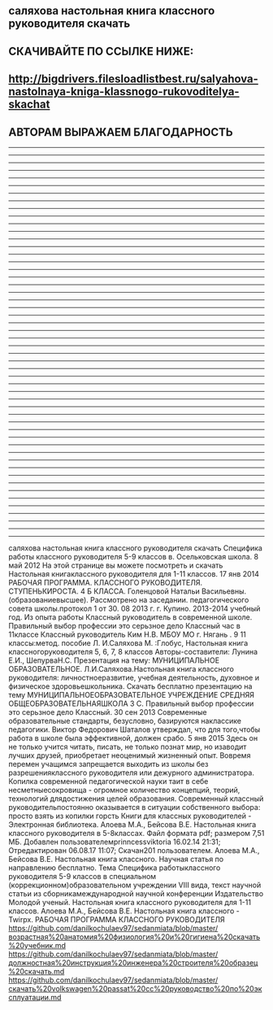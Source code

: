 саляхова настольная книга классного руководителя скачать
--------------------------------------------------
СКАЧИВАЙТЕ ПО ССЫЛКЕ НИЖЕ:
--------------------------------------------------
http://bigdrivers.filesloadlistbest.ru/salyahova-nastolnaya-kniga-klassnogo-rukovoditelya-skachat
--------------------------------------------------
АВТОРАМ ВЫРАЖАЕМ БЛАГОДАРНОСТЬ
--------------------------------------------------
--------------------------------------------------
--------------------------------------------------
--------------------------------------------------
--------------------------------------------------
--------------------------------------------------
--------------------------------------------------
--------------------------------------------------
--------------------------------------------------
--------------------------------------------------
--------------------------------------------------
--------------------------------------------------
--------------------------------------------------
--------------------------------------------------
--------------------------------------------------
--------------------------------------------------
--------------------------------------------------
--------------------------------------------------
--------------------------------------------------
--------------------------------------------------
--------------------------------------------------
--------------------------------------------------
--------------------------------------------------
--------------------------------------------------
--------------------------------------------------
--------------------------------------------------
--------------------------------------------------
--------------------------------------------------
--------------------------------------------------
--------------------------------------------------
--------------------------------------------------
--------------------------------------------------
--------------------------------------------------
--------------------------------------------------
--------------------------------------------------
--------------------------------------------------
--------------------------------------------------
--------------------------------------------------
--------------------------------------------------
--------------------------------------------------
--------------------------------------------------
--------------------------------------------------
--------------------------------------------------
--------------------------------------------------
--------------------------------------------------
--------------------------------------------------
--------------------------------------------------
--------------------------------------------------
--------------------------------------------------
--------------------------------------------------
--------------------------------------------------
--------------------------------------------------
--------------------------------------------------
саляхова настольная книга классного руководителя скачать Специфика работы классного руководителя 5-9 классов в. Осельковская школа. 8 май 2012  На этой странице вы можете посмотреть и скачать Настольная книгаклассного руководителя для 1-11 классов. 17 янв 2014  РАБОЧАЯ ПРОГРАММА. КЛАССНОГО РУКОВОДИТЕЛЯ. СТУПЕНЬКИРОСТА. 4 Б КЛАССА. Голенцовой Натальи Васильевны. (образованиевысшее). Рассмотрено на заседании. педагогического совета школы.протокол  1 от  30. 08  2013 г. г. Купино. 2013-2014 учебный год. Из опыта работы Классный руководитель в современной школе. Правильный выбор профессии  это серьзное дело Классный час в 11классе Классный руководитель Ким Н.В. МБОУ МО г. Нягань . 9  11 классы:метод. пособие  Л. И.Саляхова  М. :Глобус, Настольная книга классногоруководителя 5, 6, 7, 8 классов  Авторы-составители: Лунина Е.И., ШепурваН.С. Презентация на тему: МУНИЦИПАЛЬНОЕ ОБРАЗОВАТЕЛЬНОЕ. Л.И.Саляхова.Настольная книга классного руководителя: личностноеразвитие, учебная деятельность, духовное и физическое здоровьешкольника.  Скачать бесплатно презентацию на тему МУНИЦИПАЛЬНОЕОБРАЗОВАТЕЛЬНОЕ УЧРЕЖДЕНИЕ СРЕДНЯЯ ОБЩЕОБРАЗОВАТЕЛЬНАЯШКОЛА 3 С. Правильный выбор профессии  это серьзное дело Классный. 30 сен 2013  Современные образовательные стандарты, безусловно, базируются наклассике педагогики. Виктор Федорович Шаталов утверждал, что для того,чтобы работа в школе была эффективной, должен срабо. 5 янв 2015  Здесь он не только учится читать, писать, не только познат мир, но изаводит лучших друзей, приобретает неоценимый жизненный опыт.  Вовремя перемен учащимся запрещается выходить из школы без разрешенияклассного руководителя или дежурного администратора. Копилка современной педагогической науки таит в себе несметныесокровища - огромное количество концепций, теорий, технологий длядостижения целей образования. Современный классный руководительпостоянно оказывается в ситуации собственного выбора: просто взять из копилки горсть
Книги для классных руководителей - Электронная библиотека. Алоева М.А., Бейсова В.Е. Настольная книга классного руководителя в 5-8классах. Файл формата pdf; размером 7,51 МБ. Добавлен пользователемprinncessviktoria 16.02.14 21:31; Отредактирован 06.08.17 11:07; Скачан201 пользователем. Алоева М.А., Бейсова В.Е. Настольная книга классного. Научная статья по направлению бесплатно. Тема Специфика работыклассного руководителя 5-9 классов в специальном (коррекционном)образовательном учреждении VIII вида, текст научной статьи из сборникамеждународной научной конференции Издательство Молодой ученый. Настольная книга классного руководителя для 1-11 классов. Алоева М.А., Бейсова В.Е. Настольная книга классного  - Twirpx. РАБОЧАЯ ПРОГРАММА КЛАССНОГО РУКОВОДИТЕЛЯ
https://github.com/danilkochulaev97/sedanmiata/blob/master/возрастная%20анатомия%20физиология%20и%20гигиена%20скачать%20учебник.md
https://github.com/danilkochulaev97/sedanmiata/blob/master/должностная%20инструкция%20инженера%20строителя%20образец%20скачать.md
https://github.com/danilkochulaev97/sedanmiata/blob/master/скачать%20volkswagen%20passat%20cc%20руководство%20по%20эксплуатации.md